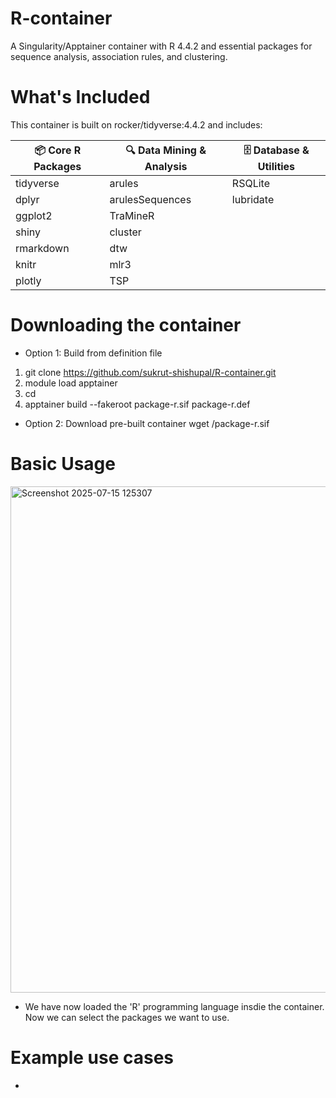# R-container

A Singularity/Apptainer container with R 4.4.2 and essential packages for sequence analysis, association rules, and clustering.

# What's Included
This container is built on rocker/tidyverse:4.4.2 and includes:

| 📦 Core R Packages | 🔍 Data Mining & Analysis | 🗄️ Database & Utilities |
|--------------------|---------------------------|--------------------------|
| tidyverse          | arules                    | RSQLite                  |
| dplyr              | arulesSequences           | lubridate                |
| ggplot2            | TraMineR                  |                          |
| shiny              | cluster                   |                          |
| rmarkdown          | dtw                       |                          |
| knitr              | mlr3                      |                          |
| plotly             | TSP                       |                          |


# Downloading the container 
- Option 1: Build from definition file
1) git clone <https://github.com/sukrut-shishupal/R-container.git>
2) module load apptainer
3) cd <R-containe>
4) apptainer build --fakeroot package-r.sif package-r.def

- Option 2: Download pre-built container 
wget <direct-download-url>/package-r.sif

# Basic Usage

<img width="2400" height="810" alt="Screenshot 2025-07-15 125307" src="https://github.com/user-attachments/assets/f10c41db-ff8c-4f10-8f1b-b6c550fc478b" />

- We have now loaded the 'R' programming language insdie the container. Now we can select the packages we want to use.

# Example use cases
- 
